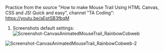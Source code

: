 Practice from the source "How to make Mouse Trail Using HTML Canvas, CSS and JS! Quick and easy", channel "TA Coding": https://youtu.be/aEptSB3fbqM



1. Screenshots default settings:
![Screenshot-CanvasAnimatedMouseTrail_RainbowCobweb](https://user-images.githubusercontent.com/42917939/229920596-a50e0f9a-45f6-41a4-9b91-0eb1592c4a69.jpg)

![Screenshot-CanvasAnimatedMouseTrail_RainbowCobweb-2](https://user-images.githubusercontent.com/42917939/229921566-c523a42b-2e59-4085-8ca8-91cc5a12f1f2.jpg)

